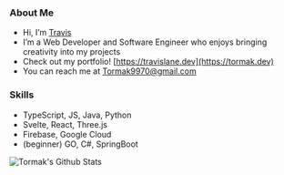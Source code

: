 ### About Me
- Hi, I’m [Travis](https://travislane.dev)
- I’m a Web Developer and Software Engineer who enjoys bringing creativity into my projects
- Check out my portfolio! [https://travislane.dev](https://tormak.dev)
- You can reach me at Tormak9970@gmail.com

### Skills
- TypeScript, JS, Java, Python
- Svelte, React, Three.js
- Firebase, Google Cloud
- (beginner) GO, C#, SpringBoot

![Tormak's Github Stats](https://github-readme-stats.vercel.app/api?username=tormak9970&include_all_commits=true&count_private=true&show_icons=true&line_height=20&title_color=82b74b&icon_color=82b74b&text_color=9f9f9f&bg_color=0,000000,0d4007&hide_border=true)

<!---
Tormak9970/Tormak9970 is a ✨ special ✨ repository because its `README.md` (this file) appears on your GitHub profile.
You can click the Preview link to take a look at your changes.
--->
